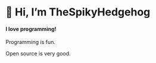 
#  👋 Hi, I’m TheSpikyHedgehog

#### I love programming!

Programming is fun.  

Open source is very good.  
